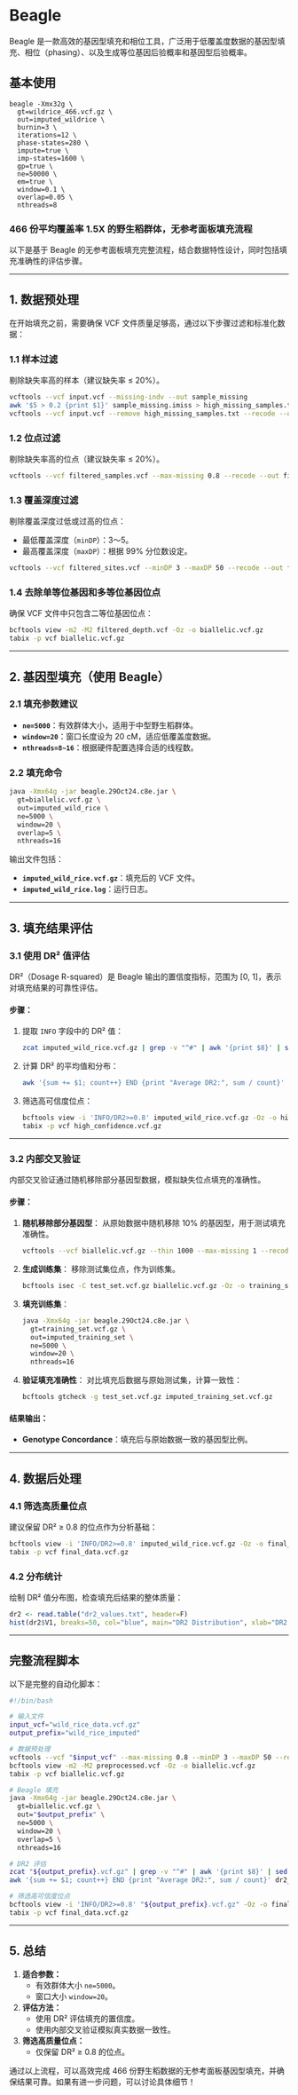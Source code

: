 # Beagle

Beagle 是一款高效的基因型填充和相位工具，广泛用于低覆盖度数据的基因型填充、相位（phasing）、以及生成等位基因后验概率和基因型后验概率。

## 基本使用

```
beagle -Xmx32g \
  gt=wildrice_466.vcf.gz \
  out=imputed_wildrice \
  burnin=3 \
  iterations=12 \
  phase-states=280 \
  impute=true \
  imp-states=1600 \
  gp=true \
  ne=50000 \
  em=true \
  window=0.1 \
  overlap=0.05 \
  nthreads=8
```

### **466 份平均覆盖率 1.5X 的野生稻群体，无参考面板填充流程**

以下是基于 Beagle 的无参考面板填充完整流程，结合数据特性设计，同时包括填充准确性的评估步骤。

------

## **1. 数据预处理**

在开始填充之前，需要确保 VCF 文件质量足够高，通过以下步骤过滤和标准化数据：

### **1.1 样本过滤**

剔除缺失率高的样本（建议缺失率 ≤ 20%）。

```bash
vcftools --vcf input.vcf --missing-indv --out sample_missing
awk '$5 > 0.2 {print $1}' sample_missing.imiss > high_missing_samples.txt
vcftools --vcf input.vcf --remove high_missing_samples.txt --recode --out filtered_samples.vcf
```

### **1.2 位点过滤**

剔除缺失率高的位点（建议缺失率 ≤ 20%）。

```bash
vcftools --vcf filtered_samples.vcf --max-missing 0.8 --recode --out filtered_sites.vcf
```

### **1.3 覆盖深度过滤**

剔除覆盖深度过低或过高的位点：

- 最低覆盖深度（`minDP`）：3～5。
- 最高覆盖深度（`maxDP`）：根据 99% 分位数设定。

```bash
vcftools --vcf filtered_sites.vcf --minDP 3 --maxDP 50 --recode --out filtered_depth.vcf
```

### **1.4 去除单等位基因和多等位基因位点**

确保 VCF 文件中只包含二等位基因位点：

```bash
bcftools view -m2 -M2 filtered_depth.vcf -Oz -o biallelic.vcf.gz
tabix -p vcf biallelic.vcf.gz
```

------

## **2. 基因型填充（使用 Beagle）**

### **2.1 填充参数建议**

- **`ne=5000`**：有效群体大小，适用于中型野生稻群体。
- **`window=20`**：窗口长度设为 20 cM，适应低覆盖度数据。
- **`nthreads=8~16`**：根据硬件配置选择合适的线程数。

### **2.2 填充命令**

```bash
java -Xmx64g -jar beagle.29Oct24.c8e.jar \
  gt=biallelic.vcf.gz \
  out=imputed_wild_rice \
  ne=5000 \
  window=20 \
  overlap=5 \
  nthreads=16
```

输出文件包括：

- **`imputed_wild_rice.vcf.gz`**：填充后的 VCF 文件。
- **`imputed_wild_rice.log`**：运行日志。

------

## **3. 填充结果评估**

### **3.1 使用 DR² 值评估**

DR²（Dosage R-squared）是 Beagle 输出的置信度指标，范围为 [0, 1]，表示对填充结果的可靠性评估。

#### **步骤：**

1. 提取 `INFO` 字段中的 DR² 值：

   ```bash
   zcat imputed_wild_rice.vcf.gz | grep -v "^#" | awk '{print $8}' | sed 's/[=;]/ /g' | awk '{print $2}' > dr2_values.txt
   ```

2. 计算 DR² 的平均值和分布：

   ```bash
   awk '{sum += $1; count++} END {print "Average DR2:", sum / count}' dr2_values.txt
   ```

3. 筛选高可信度位点：

   ```bash
   bcftools view -i 'INFO/DR2>=0.8' imputed_wild_rice.vcf.gz -Oz -o high_confidence.vcf.gz
   tabix -p vcf high_confidence.vcf.gz
   ```

------

### **3.2 内部交叉验证**

内部交叉验证通过随机移除部分基因型数据，模拟缺失位点填充的准确性。

#### **步骤：**

1. **随机移除部分基因型**： 从原始数据中随机移除 10% 的基因型，用于测试填充准确性。

   ```bash
   vcftools --vcf biallelic.vcf.gz --thin 1000 --max-missing 1 --recode --out test_set.vcf
   ```

2. **生成训练集**： 移除测试集位点，作为训练集。

   ```bash
   bcftools isec -C test_set.vcf.gz biallelic.vcf.gz -Oz -o training_set.vcf.gz
   ```

3. **填充训练集**：

   ```bash
   java -Xmx64g -jar beagle.29Oct24.c8e.jar \
     gt=training_set.vcf.gz \
     out=imputed_training_set \
     ne=5000 \
     window=20 \
     nthreads=16
   ```

4. **验证填充准确性**： 对比填充后数据与原始测试集，计算一致性：

   ```bash
   bcftools gtcheck -g test_set.vcf.gz imputed_training_set.vcf.gz
   ```

#### **结果输出**：

- **Genotype Concordance**：填充后与原始数据一致的基因型比例。

------

## **4. 数据后处理**

### **4.1 筛选高质量位点**

建议保留 DR² ≥ 0.8 的位点作为分析基础：

```bash
bcftools view -i 'INFO/DR2>=0.8' imputed_wild_rice.vcf.gz -Oz -o final_data.vcf.gz
tabix -p vcf final_data.vcf.gz
```

### **4.2 分布统计**

绘制 DR² 值分布图，检查填充后结果的整体质量：

```R
dr2 <- read.table("dr2_values.txt", header=F)
hist(dr2$V1, breaks=50, col="blue", main="DR2 Distribution", xlab="DR2 Values")
```

------

## **完整流程脚本**

以下是完整的自动化脚本：

```bash
#!/bin/bash

# 输入文件
input_vcf="wild_rice_data.vcf.gz"
output_prefix="wild_rice_imputed"

# 数据预处理
vcftools --vcf "$input_vcf" --max-missing 0.8 --minDP 3 --maxDP 50 --recode --out preprocessed.vcf
bcftools view -m2 -M2 preprocessed.vcf -Oz -o biallelic.vcf.gz
tabix -p vcf biallelic.vcf.gz

# Beagle 填充
java -Xmx64g -jar beagle.29Oct24.c8e.jar \
  gt=biallelic.vcf.gz \
  out="$output_prefix" \
  ne=5000 \
  window=20 \
  overlap=5 \
  nthreads=16

# DR2 评估
zcat "${output_prefix}.vcf.gz" | grep -v "^#" | awk '{print $8}' | sed 's/[=;]/ /g' | awk '{print $2}' > dr2_values.txt
awk '{sum += $1; count++} END {print "Average DR2:", sum / count}' dr2_values.txt

# 筛选高可信度位点
bcftools view -i 'INFO/DR2>=0.8' "${output_prefix}.vcf.gz" -Oz -o final_data.vcf.gz
tabix -p vcf final_data.vcf.gz
```

------

## **5. 总结**

1. **适合参数：**
   - 有效群体大小 `ne=5000`。
   - 窗口大小 `window=20`。
2. **评估方法：**
   - 使用 DR² 评估填充的置信度。
   - 使用内部交叉验证模拟真实数据一致性。
3. **筛选高质量位点：**
   - 仅保留 DR² ≥ 0.8 的位点。

通过以上流程，可以高效完成 466 份野生稻数据的无参考面板基因型填充，并确保结果可靠。如果有进一步问题，可以讨论具体细节！
